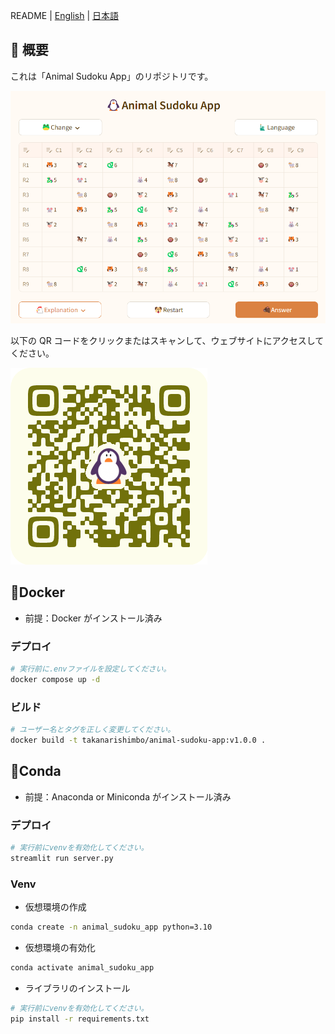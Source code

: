 README | [English](readme/readme_en.md) | [日本語](readme/readme_jp.md)

## 🐧 概要

これは「Animal Sudoku App」のリポジトリです。

![About WebSite](/images/about_animal_sudoku_app.png)

以下の QR コードをクリックまたはスキャンして、ウェブサイトにアクセスしてください。

[![QR-Code of WebSite](/images/qr_code_animal_sudoku_app.png)](https://animal-sudoku-app.streamlit.app/)

## 🐋Docker

- 前提：Docker がインストール済み

### デプロイ

```bash
# 実行前に.envファイルを設定してください。
docker compose up -d
```

### ビルド

```bash
# ユーザー名とタグを正しく変更してください。
docker build -t takanarishimbo/animal-sudoku-app:v1.0.0 .
```

## 🐍Conda

- 前提：Anaconda or Miniconda がインストール済み

### デプロイ

```bash
# 実行前にvenvを有効化してください。
streamlit run server.py
```

### Venv

- 仮想環境の作成

```bash
conda create -n animal_sudoku_app python=3.10
```

- 仮想環境の有効化

```bash
conda activate animal_sudoku_app
```

- ライブラリのインストール

```bash
# 実行前にvenvを有効化してください。
pip install -r requirements.txt
```
